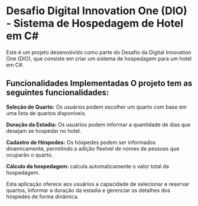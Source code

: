 # Desafio Digital Innovation One (DIO) - Sistema de Hospedagem de Hotel em C#

Este é um projeto desenvolvido como parte do Desafio da Digital Innovation One (DIO), que consiste em criar um sistema de hospedagem para um hotel em C#.

## Funcionalidades Implementadas O projeto tem as seguintes funcionalidades:

**Seleção de Quarto:** Os usuários podem escolher um quarto com base em uma lista de quartos disponíveis.

**Duração da Estadia:** Os usuários podem informar a quantidade de dias que desejam se hospedar no hotel.

**Cadastro de Hóspedes:** Os hóspedes podem ser informados dinamicamente, permitindo a adição flexível de nomes de pessoas que ocuparão o quarto.

**Cálculo da hospedagem:** calcula automaticamente o valor total da hospedagem.

Esta aplicação oferece aos usuários a capacidade de selecionar e reservar quartos, informar a duração da estadia e gerenciar os detalhes dos hóspedes de forma dinâmica.
